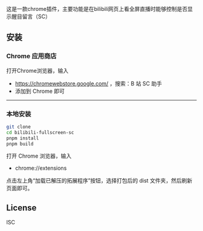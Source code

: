 这是一款chrome插件，主要功能是在bilibili网页上看全屏直播时能够控制是否显示醒目留言（SC）

## 安装

### Chrome 应用商店

打开Chrome浏览器，输入

- https://chromewebstore.google.com/ ，搜索：B 站 SC 助手
- 添加到 Chrome 即可

---

### 本地安装

```bash
git clone
cd bilibili-fullscreen-sc
pnpm install
pnpm build
```

打开 Chrome 浏览器，输入

- chrome://extensions

点击左上角“加载已解压的拓展程序”按钮，选择打包后的 dist 文件夹，然后刷新页面即可。

## License

ISC
